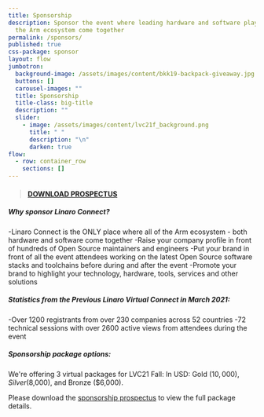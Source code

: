 ```yaml
---
title: Sponsorship
description: Sponsor the event where leading hardware and software players in
  the Arm ecosystem come together
permalink: /sponsors/
published: true
css-package: sponsor
layout: flow
jumbotron:
  background-image: /assets/images/content/bkk19-backpack-giveaway.jpg
  buttons: []
  carousel-images: ""
  title: Sponsorship
  title-class: big-title
  description: ""
  slider:
    - image: /assets/images/content/lvc21f_background.png
      title: " "
      description: "\n"
      darken: true
flow:
  - row: container_row
    sections: []
---
```

> #### **[DOWNLOAD PROSPECTUS](https://drive.google.com/file/d/1Owb_Eej-ZRRBXnth_9IdBh-UStV7EzqL/view?usp=sharing)**

##### **Why sponsor Linaro Connect?**

\-Linaro Connect is the ONLY place where all of the Arm ecosystem - both hardware and software come together -Raise your company profile in front of hundreds of Open Source maintainers and engineers -Put your brand in front of all the event attendees working on the latest Open Source software stacks and toolchains before during and after the event
-Promote your brand to highlight your technology, hardware, tools, services and other solutions

##### **Statistics from the Previous Linaro Virtual Connect in March 2021:** 

\-Over 1200 registrants from over 230 companies across 52 countries  -72 technical sessions with over 2600 active views from attendees during the event

##### **Sponsorship package options:** 

We're offering 3 virtual packages for LVC21 Fall: In USD: Gold ($10,000), Silver ($8,000), and Bronze ($6,000).

Please download the [sponsorship prospectus](https://drive.google.com/file/d/127iikK8vK7UtHb9mVdAHS_ItwDvwPwRO/view?usp=sharing) to view the full package details.